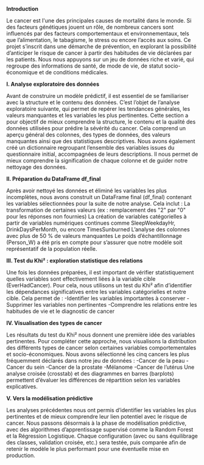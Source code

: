 **Introduction**

Le cancer est l'une des principales causes de mortalité dans le monde. Si des facteurs génétiques jouent un rôle, de nombreux cancers sont influencés par des facteurs comportementaux et environnementaux, tels que l’alimentation, le tabagisme, le stress ou encore l’accès aux soins.
Ce projet s’inscrit dans une démarche de prévention, en explorant la possibilité d’anticiper le risque de cancer à partir des habitudes de vie déclarées par les patients. Nous nous appuyons sur un jeu de données riche et varié, qui regroupe des informations de santé, de mode de vie, de statut socio-économique et de conditions médicales.

**I. Analyse exploratoire des données**

Avant de construire un modèle prédictif, il est essentiel de se familiariser avec la structure et le contenu des données. C’est l’objet de l’analyse exploratoire suivante, qui permet de repérer les tendances générales, les valeurs manquantes et les variables les plus pertinentes.
Cette section a pour objectif de mieux comprendre la structure, le contenu et la qualité des données utilisées pour prédire la sévérité du cancer. Cela comprend un aperçu général des colonnes, des types de données, des valeurs manquantes ainsi que des statistiques descriptives.
Nous avons également créé un dictionnaire regroupant l’ensemble des variables issues du questionnaire initial, accompagnées de leurs descriptions. Il nous permet de mieux comprendre la signification de chaque colonne et de guider notre nettoyage des données.

**II. Préparation du DataFrame df_final**

Après avoir nettoyé les données et éliminé les variables les plus incomplètes, nous avons construit un DataFrame final (df_final) contenant les variables sélectionnées pour la suite de notre analyse.
Cela inclut :
La transformation de certaines valeurs (ex : remplacement des "2" par "0" pour les réponses non fournies)
La création de variables catégorielles à partir de variables numériques continues comme SleepWeekdayHr, DrinkDaysPerMonth, ou encore TimesSunburned
L’analyse des colonnes avec plus de 50 % de valeurs manquantes
Le poids d’échantillonnage (Person_W) a été pris en compte pour s’assurer que notre modèle soit représentatif de la population réelle.


**III. Test du Khi² : exploration statistique des relations**

Une fois les données préparées, il est important de vérifier statistiquement quelles variables sont effectivement liées à la variable cible (EverHadCancer). Pour cela, nous utilisons un test du Khi² afin d’identifier les dépendances significatives entre les variables catégorielles et notre cible.
Cela permet de :
-Identifier les variables importantes à conserver
-Supprimer les variables non pertinentes
-Comprendre les relations entre les habitudes de vie et le diagnostic de cancer

**IV. Visualisation des types de cancer**

Les résultats du test du Khi² nous donnent une première idée des variables pertinentes. Pour compléter cette approche, nous visualisons la distribution des différents types de cancer selon certaines variables comportementales et socio-économiques.
Nous avons sélectionné les cinq cancers les plus fréquemment déclarés dans notre jeu de données :
-Cancer de la peau
-Cancer du sein
-Cancer de la prostate
-Mélanome
-Cancer de l’utérus
Une analyse croisée (crosstab) et des diagrammes en barres (barplots) permettent d’évaluer les différences de répartition selon les variables explicatives.

**V. Vers la modélisation prédictive**

Les analyses précédentes nous ont permis d’identifier les variables les plus pertinentes et de mieux comprendre leur lien potentiel avec le risque de cancer. Nous passons désormais à la phase de modélisation prédictive, avec des algorithmes d’apprentissage supervisé comme la Random Forest et la Régression Logistique.
Chaque configuration (avec ou sans équilibrage des classes, validation croisée, etc.) sera testée, puis comparée afin de retenir le modèle le plus performant pour une éventuelle mise en production.

